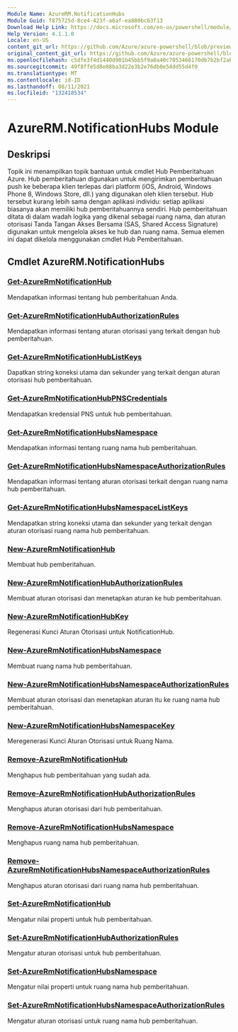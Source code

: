 ```yaml
---
Module Name: AzureRM.NotificationHubs
Module Guid: f875725d-8ce4-423f-a6af-ea880bc63f13
Download Help Link: https://docs.microsoft.com/en-us/powershell/module/azurerm.notificationhubs
Help Version: 4.1.1.0
Locale: en-US
content_git_url: https://github.com/Azure/azure-powershell/blob/preview/src/ResourceManager/NotificationHubs/Commands.NotificationHubs/help/AzureRM.NotificationHubs.md
original_content_git_url: https://github.com/Azure/azure-powershell/blob/preview/src/ResourceManager/NotificationHubs/Commands.NotificationHubs/help/AzureRM.NotificationHubs.md
ms.openlocfilehash: c5dfe3f4d1440d901b45bb5f9a0a40c7053466170db7b2bf2ab5767a60d8648f
ms.sourcegitcommit: 49f8ffe5d8e08ba3d22e3b2e76db0e54dd55d4f0
ms.translationtype: MT
ms.contentlocale: id-ID
ms.lasthandoff: 08/11/2021
ms.locfileid: "132418534"
---
```

# AzureRM.NotificationHubs Module
## Deskripsi
Topik ini menampilkan topik bantuan untuk cmdlet Hub Pemberitahuan Azure. Hub pemberitahuan digunakan untuk mengirimkan pemberitahuan push ke beberapa klien terlepas dari platform (iOS, Android, Windows Phone 8, Windows Store, dll.) yang digunakan oleh klien tersebut. Hub tersebut kurang lebih sama dengan aplikasi individu: setiap aplikasi biasanya akan memiliki hub pemberitahuannya sendiri. Hub pemberitahuan ditata di dalam wadah logika yang dikenal sebagai ruang nama, dan aturan otorisasi Tanda Tangan Akses Bersama (SAS, Shared Access Signature) digunakan untuk mengelola akses ke hub dan ruang nama. Semua elemen ini dapat dikelola menggunakan cmdlet Hub Pemberitahuan.

## Cmdlet AzureRM.NotificationHubs
### [Get-AzureRmNotificationHub](Get-AzureRmNotificationHub.md)
Mendapatkan informasi tentang hub pemberitahuan Anda.

### [Get-AzureRmNotificationHubAuthorizationRules](Get-AzureRmNotificationHubAuthorizationRules.md)
Mendapatkan informasi tentang aturan otorisasi yang terkait dengan hub pemberitahuan.

### [Get-AzureRmNotificationHubListKeys](Get-AzureRmNotificationHubListKeys.md)
Dapatkan string koneksi utama dan sekunder yang terkait dengan aturan otorisasi hub pemberitahuan.

### [Get-AzureRmNotificationHubPNSCredentials](Get-AzureRmNotificationHubPNSCredentials.md)
Mendapatkan kredensial PNS untuk hub pemberitahuan.

### [Get-AzureRmNotificationHubsNamespace](Get-AzureRmNotificationHubsNamespace.md)
Mendapatkan informasi tentang ruang nama hub pemberitahuan.

### [Get-AzureRmNotificationHubsNamespaceAuthorizationRules](Get-AzureRmNotificationHubsNamespaceAuthorizationRules.md)
Mendapatkan informasi tentang aturan otorisasi terkait dengan ruang nama hub pemberitahuan.

### [Get-AzureRmNotificationHubsNamespaceListKeys](Get-AzureRmNotificationHubsNamespaceListKeys.md)
Mendapatkan string koneksi utama dan sekunder yang terkait dengan aturan otorisasi ruang nama hub pemberitahuan.

### [New-AzureRmNotificationHub](New-AzureRmNotificationHub.md)
Membuat hub pemberitahuan.

### [New-AzureRmNotificationHubAuthorizationRules](New-AzureRmNotificationHubAuthorizationRules.md)
Membuat aturan otorisasi dan menetapkan aturan ke hub pemberitahuan.

### [New-AzureRmNotificationHubKey](New-AzureRmNotificationHubKey.md)
Regenerasi Kunci Aturan Otorisasi untuk NotificationHub.

### [New-AzureRmNotificationHubsNamespace](New-AzureRmNotificationHubsNamespace.md)
Membuat ruang nama hub pemberitahuan.

### [New-AzureRmNotificationHubsNamespaceAuthorizationRules](New-AzureRmNotificationHubsNamespaceAuthorizationRules.md)
Membuat aturan otorisasi dan menetapkan aturan itu ke ruang nama hub pemberitahuan.

### [New-AzureRmNotificationHubsNamespaceKey](New-AzureRmNotificationHubsNamespaceKey.md)
Meregenerasi Kunci Aturan Otorisasi untuk Ruang Nama.

### [Remove-AzureRmNotificationHub](Remove-AzureRmNotificationHub.md)
Menghapus hub pemberitahuan yang sudah ada.

### [Remove-AzureRmNotificationHubAuthorizationRules](Remove-AzureRmNotificationHubAuthorizationRules.md)
Menghapus aturan otorisasi dari hub pemberitahuan.

### [Remove-AzureRmNotificationHubsNamespace](Remove-AzureRmNotificationHubsNamespace.md)
Menghapus ruang nama hub pemberitahuan.

### [Remove-AzureRmNotificationHubsNamespaceAuthorizationRules](Remove-AzureRmNotificationHubsNamespaceAuthorizationRules.md)
Menghapus aturan otorisasi dari ruang nama hub pemberitahuan.

### [Set-AzureRmNotificationHub](Set-AzureRmNotificationHub.md)
Mengatur nilai properti untuk hub pemberitahuan.

### [Set-AzureRmNotificationHubAuthorizationRules](Set-AzureRmNotificationHubAuthorizationRules.md)
Mengatur aturan otorisasi untuk hub pemberitahuan.

### [Set-AzureRmNotificationHubsNamespace](Set-AzureRmNotificationHubsNamespace.md)
Mengatur nilai properti untuk ruang nama hub pemberitahuan.

### [Set-AzureRmNotificationHubsNamespaceAuthorizationRules](Set-AzureRmNotificationHubsNamespaceAuthorizationRules.md)
Mengatur aturan otorisasi untuk ruang nama hub pemberitahuan.

